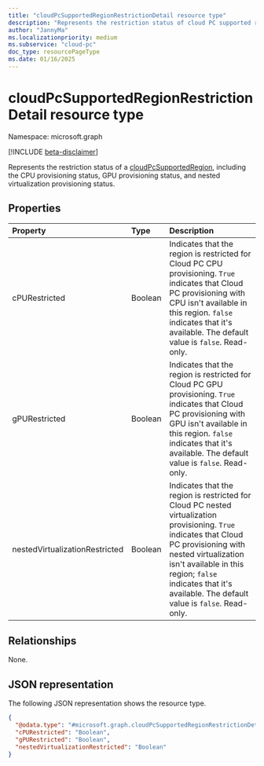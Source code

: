 ```yaml
---
title: "cloudPcSupportedRegionRestrictionDetail resource type"
description: "Represents the restriction status of cloud PC supported region. Including CPU provisioning status, GPU provisioning status and Nested Virtualization provisioning status."
author: "JannyMa"
ms.localizationpriority: medium
ms.subservice: "cloud-pc"
doc_type: resourcePageType
ms.date: 01/16/2025
---
```


# cloudPcSupportedRegionRestrictionDetail resource type

Namespace: microsoft.graph

[!INCLUDE [beta-disclaimer](../../includes/beta-disclaimer.md)]

Represents the restriction status of a [cloudPcSupportedRegion](../resources/cloudpcsupportedregion.md), including the CPU provisioning status, GPU provisioning status, and nested virtualization provisioning status.

## Properties

| Property                       | Type       | Description |
|:-------------------------------|:-----------|:---------------------------------------------------------------------------------------------------------------------------------------------------------------------------------------------------------------------------------------- |
| cPURestricted                  | Boolean    | Indicates that the region is restricted for Cloud PC CPU provisioning. `True` indicates that Cloud PC provisioning with CPU isn't available in this region. `false` indicates that it's available. The default value is `false`. Read-only. |
| gPURestricted                  | Boolean    | Indicates that the region is restricted for Cloud PC GPU provisioning. `True` indicates that Cloud PC provisioning with GPU isn't available in this region. `false` indicates that it's available. The default value is `false`. Read-only. |
| nestedVirtualizationRestricted | Boolean    | Indicates that the region is restricted for Cloud PC nested virtualization provisioning. `True` indicates that Cloud PC provisioning with nested virtualization isn't available in this region; `false` indicates that it's available. The default value is `false`. Read-only. |

## Relationships

None.

## JSON representation

The following JSON representation shows the resource type.

<!-- {
  "blockType": "resource",
  "@odata.type": "microsoft.graph.cloudPcSupportedRegionRestrictionDetail"
}
-->

``` json
{
  "@odata.type": "#microsoft.graph.cloudPcSupportedRegionRestrictionDetail",
  "cPURestricted": "Boolean",
  "gPURestricted": "Boolean",
  "nestedVirtualizationRestricted": "Boolean"
}
```